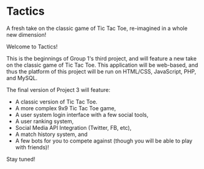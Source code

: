 # Tactics
A fresh take on the classic game of Tic Tac Toe, re-imagined in a whole new dimension!

Welcome to Tactics! 

This is the beginnings of Group 1's third project, and will feature a new take on the classic game of Tic Tac Toe. This application will be web-based, and thus the platform of this project will be run on HTML/CSS, JavaScript, PHP, and MySQL.

The final version of Project 3 will feature:
- A classic version of Tic Tac Toe.
- A more complex 9x9 Tic Tac Toe game,
- A user system login interface with a few social tools,
- A user ranking system, 
- Social Media API Integration (Twitter, FB, etc),
- A match history system, and
- A few bots for you to compete against (though you will be able to play with friends)!

Stay tuned!
